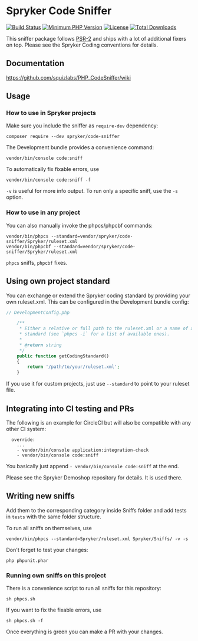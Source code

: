 # Spryker Code Sniffer
[![Build Status](https://api.travis-ci.org/spryker/code-sniffer.svg?branch=master)](https://travis-ci.org/spryker/code-sniffer)
[![Minimum PHP Version](http://img.shields.io/badge/php-%3E%3D%205.4-8892BF.svg)](https://php.net/)
[![License](https://poser.pugx.org/spryker/code-sniffer/license.svg)](https://packagist.org/packages/spryker/code-sniffer)
[![Total Downloads](https://poser.pugx.org/spryker/code-sniffer/d/total.svg)](https://packagist.org/packages/spryker/code-sniffer)

This sniffer package follows [PSR-2](http://www.php-fig.org/psr/psr-2/) and ships with a lot of additional fixers on top.
Please see the Spryker Coding conventions for details.

## Documentation
https://github.com/squizlabs/PHP_CodeSniffer/wiki

## Usage
### How to use in Spryker projects
Make sure you include the sniffer as `require-dev` dependency:

    composer require --dev spryker/code-sniffer

The Development bundle provides a convenience command:

    vendor/bin/console code:sniff
    
To automatically fix fixable errors, use

    vendor/bin/console code:sniff -f
    
`-v` is useful for more info output. 
To run only a specific sniff, use the `-s` option.    

### How to use in any project
You can also manually invoke the phpcs/phpcbf commands:

    vendor/bin/phpcs --standard=vendor/spryker/code-sniffer/Spryker/ruleset.xml    
    vendor/bin/phpcbf --standard=vendor/spryker/code-sniffer/Spryker/ruleset.xml

`phpcs` sniffs, `phpcbf` fixes.

## Using own project standard
You can exchange or extend the Spryker coding standard by providing your own ruleset.xml.
This can be configured in the Development bundle config:

```php
// DevelopmentConfig.php

    /**
     * Either a relative or full path to the ruleset.xml or a name of an installed
     * standard (see `phpcs -i` for a list of available ones).
     *
     * @return string
     */
    public function getCodingStandard()
    {
        return '/path/to/your/ruleset.xml';
    }
```
If you use it for custom projects, just use `--standard` to point to your ruleset file.

## Integrating into CI testing and PRs
The following is an example for CircleCI but will also be compatible with any other CI system:
```
  override:
    ...
    - vendor/bin/console application:integration-check
    - vendor/bin/console code:sniff
```
You basically just append `- vendor/bin/console code:sniff` at the end.


Please see the Spryker Demoshop repository for details. It is used there.

## Writing new sniffs
Add them to the corresponding category inside Sniffs folder and add tests in `tests` with the same folder structure.

To run all sniffs on themselves, use

    vendor/bin/phpcs --standard=Spryker/ruleset.xml Spryker/Sniffs/ -v -s

Don't forget to test your changes:

    php phpunit.phar

### Running own sniffs on this project
There is a convenience script to run all sniffs for this repository:
```
sh phpcs.sh
```
If you want to fix the fixable errors, use
```
sh phpcs.sh -f
```
Once everything is green you can make a PR with your changes.
